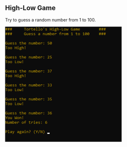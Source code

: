 <!-- Pedro Tortello jul/2020 -->
## High-Low Game

Try to guess a random number from 1 to 100.

<img src="highlow.png" alt="image" width="380"/>
